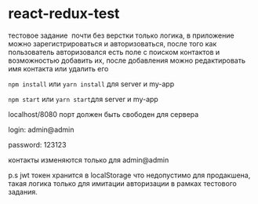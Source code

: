 # react-redux-test

тестовое задание  почти без верстки только логика, в приложение можно зарегистрироваться и авторизоваться, после того как пользователь авторизовался есть поле с поиском контактов и возможностью добавить их, после добавления можно редактировать имя контакта или удалить его

`npm install` или `yarn install` для server и my-app

`npm start` или `yarn start`для server и my-app

localhost/8080 порт должен быть свободен для сервера

login: admin@admin

password: 123123

контакты изменяются только для admin@admin

p.s jwt токен хранится в localStorage что недопустимо для продакшена, такая логика только для имитации авторизации в рамках тестового задания.
